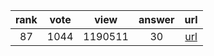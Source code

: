 
| rank | vote | view | answer | url |
|:-:|:-:|:-:|:-:|:-:|
|87|1044|1190511|30| [url](http://stackoverflow.com/questions/3964681/find-all-files-in-a-directory-with-extension-txt-in-python) |
